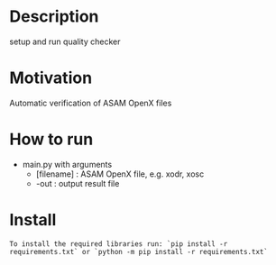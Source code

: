 # Description
setup and run quality checker 

# Motivation
Automatic verification of ASAM OpenX files

# How to run
- main.py with arguments
    - [filename] : ASAM OpenX file, e.g. xodr, xosc
    - -out : output result file

# Install
    To install the required libraries run: `pip install -r requirements.txt` or `python -m pip install -r requirements.txt`    